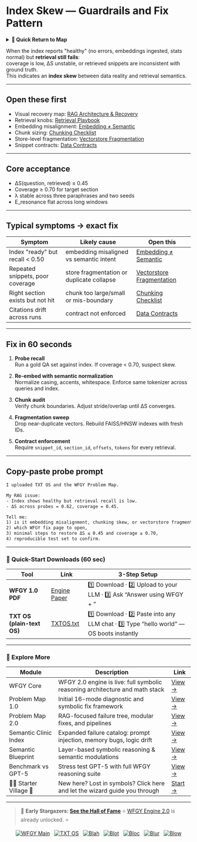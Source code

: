 # Index Skew — Guardrails and Fix Pattern

<details>
  <summary><strong>🧭 Quick Return to Map</strong></summary>

<br>

  > You are in a sub-page of **RAG**.  
  > To reorient, go back here:  
  >
  > - [**RAG** — retrieval-augmented generation and knowledge grounding](./README.md)  
  > - [**WFGY Global Fix Map** — main Emergency Room, 300+ structured fixes](../README.md)  
  > - [**WFGY Problem Map 1.0** — 16 reproducible failure modes](../../README.md)  
  >
  > Think of this page as a desk within a ward.  
  > If you need the full triage and all prescriptions, return to the Emergency Room lobby.
</details>


When the index reports "healthy" (no errors, embeddings ingested, stats normal) but **retrieval still fails**:  
coverage is low, ΔS unstable, or retrieved snippets are inconsistent with ground truth.  
This indicates an **index skew** between data reality and retrieval semantics.

---

## Open these first
- Visual recovery map: [RAG Architecture & Recovery](https://github.com/onestardao/WFGY/blob/main/ProblemMap/rag-architecture-and-recovery.md)  
- Retrieval knobs: [Retrieval Playbook](https://github.com/onestardao/WFGY/blob/main/ProblemMap/retrieval-playbook.md)  
- Embedding misalignment: [Embedding ≠ Semantic](https://github.com/onestardao/WFGY/blob/main/ProblemMap/embedding-vs-semantic.md)  
- Chunk sizing: [Chunking Checklist](https://github.com/onestardao/WFGY/blob/main/ProblemMap/chunking-checklist.md)  
- Store-level fragmentation: [Vectorstore Fragmentation](https://github.com/onestardao/WFGY/blob/main/ProblemMap/vectorstore-fragmentation.md)  
- Snippet contracts: [Data Contracts](https://github.com/onestardao/WFGY/blob/main/ProblemMap/data-contracts.md)  

---

## Core acceptance
- ΔS(question, retrieved) ≤ 0.45  
- Coverage ≥ 0.70 for target section  
- λ stable across three paraphrases and two seeds  
- E_resonance flat across long windows  

---

## Typical symptoms → exact fix

| Symptom | Likely cause | Open this |
|---------|--------------|-----------|
| Index "ready" but recall < 0.50 | embedding misaligned vs semantic intent | [Embedding ≠ Semantic](https://github.com/onestardao/WFGY/blob/main/ProblemMap/embedding-vs-semantic.md) |
| Repeated snippets, poor coverage | store fragmentation or duplicate collapse | [Vectorstore Fragmentation](https://github.com/onestardao/WFGY/blob/main/ProblemMap/vectorstore-fragmentation.md) |
| Right section exists but not hit | chunk too large/small or mis-boundary | [Chunking Checklist](https://github.com/onestardao/WFGY/blob/main/ProblemMap/chunking-checklist.md) |
| Citations drift across runs | contract not enforced | [Data Contracts](https://github.com/onestardao/WFGY/blob/main/ProblemMap/data-contracts.md) |

---

## Fix in 60 seconds

1. **Probe recall**  
   Run a gold QA set against index. If coverage < 0.70, suspect skew.  

2. **Re-embed with semantic normalization**  
   Normalize casing, accents, whitespace. Enforce same tokenizer across queries and index.  

3. **Chunk audit**  
   Verify chunk boundaries. Adjust stride/overlap until ΔS converges.  

4. **Fragmentation sweep**  
   Drop near-duplicate vectors. Rebuild FAISS/HNSW indexes with fresh IDs.  

5. **Contract enforcement**  
   Require `snippet_id`, `section_id`, `offsets`, `tokens` for every retrieval.  

---

## Copy-paste probe prompt

```txt
I uploaded TXT OS and the WFGY Problem Map.

My RAG issue:
- Index shows healthy but retrieval recall is low.
- ΔS across probes = 0.62, coverage = 0.45.

Tell me:
1) is it embedding misalignment, chunking skew, or vectorstore fragmentation,
2) which WFGY fix page to open,
3) minimal steps to restore ΔS ≤ 0.45 and coverage ≥ 0.70,
4) reproducible test set to confirm.
````

---

### 🔗 Quick-Start Downloads (60 sec)

| Tool                       | Link                                                                                                                                       | 3-Step Setup                                                                             |
| -------------------------- | ------------------------------------------------------------------------------------------------------------------------------------------ | ---------------------------------------------------------------------------------------- |
| **WFGY 1.0 PDF**           | [Engine Paper](https://github.com/onestardao/WFGY/blob/main/I_am_not_lizardman/WFGY_All_Principles_Return_to_One_v1.0_PSBigBig_Public.pdf) | 1️⃣ Download · 2️⃣ Upload to your LLM · 3️⃣ Ask “Answer using WFGY + <your question>”    |
| **TXT OS (plain-text OS)** | [TXTOS.txt](https://github.com/onestardao/WFGY/blob/main/OS/TXTOS.txt)                                                                     | 1️⃣ Download · 2️⃣ Paste into any LLM chat · 3️⃣ Type “hello world” — OS boots instantly |

---

### 🧭 Explore More

| Module                   | Description                                                                  | Link                                                                                               |
| ------------------------ | ---------------------------------------------------------------------------- | -------------------------------------------------------------------------------------------------- |
| WFGY Core                | WFGY 2.0 engine is live: full symbolic reasoning architecture and math stack | [View →](https://github.com/onestardao/WFGY/tree/main/core/README.md)                              |
| Problem Map 1.0          | Initial 16-mode diagnostic and symbolic fix framework                        | [View →](https://github.com/onestardao/WFGY/tree/main/ProblemMap/README.md)                        |
| Problem Map 2.0          | RAG-focused failure tree, modular fixes, and pipelines                       | [View →](https://github.com/onestardao/WFGY/blob/main/ProblemMap/rag-architecture-and-recovery.md) |
| Semantic Clinic Index    | Expanded failure catalog: prompt injection, memory bugs, logic drift         | [View →](https://github.com/onestardao/WFGY/blob/main/ProblemMap/SemanticClinicIndex.md)           |
| Semantic Blueprint       | Layer-based symbolic reasoning & semantic modulations                        | [View →](https://github.com/onestardao/WFGY/tree/main/SemanticBlueprint/README.md)                 |
| Benchmark vs GPT-5       | Stress test GPT-5 with full WFGY reasoning suite                             | [View →](https://github.com/onestardao/WFGY/tree/main/benchmarks/benchmark-vs-gpt5/README.md)      |
| 🧙‍♂️ Starter Village 🏡 | New here? Lost in symbols? Click here and let the wizard guide you through   | [Start →](https://github.com/onestardao/WFGY/blob/main/StarterVillage/README.md)                   |

---

> 👑 **Early Stargazers: [See the Hall of Fame](https://github.com/onestardao/WFGY/tree/main/stargazers)**
> ⭐ [WFGY Engine 2.0](https://github.com/onestardao/WFGY/blob/main/core/README.md) is already unlocked. ⭐

<div align="center">

[![WFGY Main](https://img.shields.io/badge/WFGY-Main-red?style=flat-square)](https://github.com/onestardao/WFGY)
 
[![TXT OS](https://img.shields.io/badge/TXT%20OS-Reasoning%20OS-orange?style=flat-square)](https://github.com/onestardao/WFGY/tree/main/OS)
 
[![Blah](https://img.shields.io/badge/Blah-Semantic%20Embed-yellow?style=flat-square)](https://github.com/onestardao/WFGY/tree/main/OS/BlahBlahBlah)
 
[![Blot](https://img.shields.io/badge/Blot-Persona%20Core-green?style=flat-square)](https://github.com/onestardao/WFGY/tree/main/OS/BlotBlotBlot)
 
[![Bloc](https://img.shields.io/badge/Bloc-Reasoning%20Compiler-blue?style=flat-square)](https://github.com/onestardao/WFGY/tree/main/OS/BlocBlocBloc)
 
[![Blur](https://img.shields.io/badge/Blur-Text2Image%20Engine-navy?style=flat-square)](https://github.com/onestardao/WFGY/tree/main/OS/BlurBlurBlur)
 
[![Blow](https://img.shields.io/badge/Blow-Game%20Logic-purple?style=flat-square)](https://github.com/onestardao/WFGY/tree/main/OS/BlowBlowBlow)

</div>
